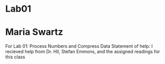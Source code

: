 # Lab01
# Maria Swartz
For Lab 01:  Process Numbers and Compress Data
Statement of help: I recieved help from Dr. Hll, Stefan Emmons, and the assigned readings for this class





